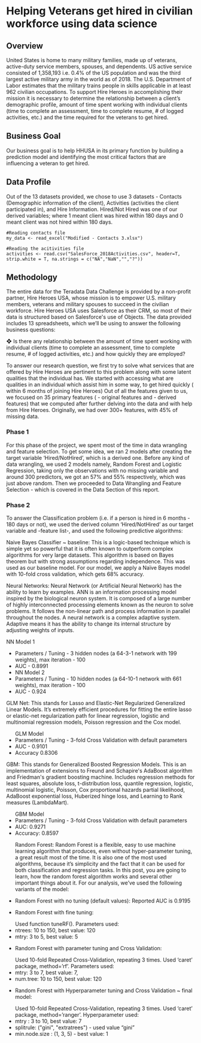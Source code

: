 # Helping Veterans get hired in civilian workforce using data science 

## Overview

United States is home to many military families, made up of veterans, active-duty service members, spouses, and dependents. US active service consisted of 1,358,193 i.e. 0.4% of the US population and was the third largest active military army in the world as of 2018. The U.S. Department of Labor estimates that the military trains people in skills applicable in at least 962 civilian occupations. To support Hire Heroes in accomplishing their mission it is necessary to determine the relationship between a client’s demographic profile, amount of time spent working with individual clients (time to complete an assessment, time to complete resume, # of logged activities, etc.)  and the time required for the veterans to get hired. 


## Business Goal

Our business goal is to help HHUSA in its primary function by building a prediction model and identifying the most critical factors that are influencing a veteran to get hired. 

## Data Profile

Out of the 13 datasets provided, we chose to use 3 datasets - Contacts (Demographic information of the client), Activities (activities the client participated in), and Hire Information. Hired/Not Hired was one of our derived variables; where 1 meant client was hired within 180 days and 0 meant client was not hired within 180 days.

```{r}
#Reading contacts file
my_data <- read_excel("Modified - Contacts 3.xlsx")

#Reading the acitivities file
activities <- read.csv("SalesForce_2018Activities.csv", header=T, strip.white = T, na.strings = c("NA","NaN","","?"))
```
## Methodology

The entire data for the Teradata Data Challenge is provided by a non-profit partner, Hire Heroes USA, whose mission is to empower U.S. military members, veterans and military spouses to succeed in the civilian workforce. Hire Heroes USA uses Salesforce as their CRM, so most of their data is structured based on Salesforce's use of Objects. The data provided includes 13 spreadsheets, which we’ll be using to answer the following business questions:

❖	Is there any relationship between the amount of time spent working with individual clients (time to complete an assessment, time to complete resume, # of logged activities, etc.) and how quickly they are employed?

To answer our research question, we first try to solve what services that are offered by Hire Heroes are pertinent to this problem along with some latent qualities that the individual has. We started with accessing what are qualities in an individual which assist him in some way, to get hired quickly ( within 6 months of joining Hire Heroes)
Out of all the features given to us, we focused on 35 primary features ( - original features and - derived features) that we computed after further delving into the data and with help from Hire Heroes. Originally, we had over 300+ features, with 45% of missing data.

### Phase 1

For this phase of the project, we spent most of the time in data wrangling and feature selection. To get some idea, we ran 2 models after creating the target variable ‘Hired/NotHired’, which is a derived one. 
Before any kind of data wrangling, we used 2 models namely, Random Forest and Logistic Regression, taking only the observations with no missing variable and around 300 predictors, we got an 57% and 55% respectively, which was just above random. Then we proceeded to Data Wrangling and Feature Selection - which is covered in the Data Section of this report.

### Phase 2

To answer the Classification problem (i.e. if a person is hired in 6 months - 180 days or not), we used the derived column ‘Hired/NotHired’ as our target variable and -feature list-, and used the following predictive algorithms:

Naive Bayes Classifier ~ baseline: 
This is a logic-based technique which is simple yet so powerful that it is often known to outperform complex algorithms for very large datasets. This algorithm is based on Bayes theorem but with strong assumptions regarding independence. This was used as our baseline model. 
For our model, we apply a Naïve Bayes model with 10-fold cross validation, which gets 68% accuracy.

Neural Networks:
Neural Network (or Artificial Neural Network) has the ability to learn by examples. ANN is an information processing model inspired by the biological neuron system. It is composed of a large number of highly interconnected processing elements known as the neuron to solve problems. It follows the non-linear path and process information in parallel throughout the nodes. A neural network is a complex adaptive system. Adaptive means it has the ability to change its internal structure by adjusting weights of inputs. 

NN Model 1
<ul>
<li>Parameters / Tuning - 3 hidden nodes (a 64-3-1 network with 199 weights), max iteration - 100 </li>
<li> AUC - 0.8991 </li>
<li> NN Model 2 </li>
<li> Parameters / Tuning - 10 hidden nodes (a 64-10-1 network with 661 weights), max iteration - 100 </li>
<li> AUC - 0.924 </li>
</ul>

GLM Net: 
This stands for Lasso and Elastic-Net Regularized Generalized Linear Models. It’s extremely efficient procedures for fitting the entire lasso or elastic-net regularization path for linear regression, logistic and multinomial regression models, Poisson regression and the Cox model. 

<ul>
GLM Model

<li>Parameters / Tuning - 3-fold Cross Validation with default parameters
<li>AUC - 0.9101
<li>Accuracy 0.8306
</ul>

GBM:
This stands for Generalized Boosted Regression Models. This is an implementation of extensions to Freund and Schapire's AdaBoost algorithm and Friedman's gradient boosting machine. Includes regression methods for least squares, absolute loss, t-distribution loss, quantile regression, logistic, multinomial logistic, Poisson, Cox proportional hazards partial likelihood, AdaBoost exponential loss, Huberized hinge loss, and Learning to Rank measures (LambdaMart). 
<ul>
GBM Model
<li>Parameters / Tuning - 3-fold Cross Validation with default parameters
<li>AUC: 0.9271
<li>Accuracy: 0.8597 
</ul>
<ul>
Random Forest:
Random Forest is a flexible, easy to use machine learning algorithm that produces, even without hyper-parameter tuning, a great result most of the time. It is also one of the most used algorithms, because it’s simplicity and the fact that it can be used for both classification and regression tasks. In this post, you are going to learn, how the random forest algorithm works and several other important things about it.
For our analysis, we’ve used the following variants of the model:
<li> <p> 	Random Forest with no tuning (default values): Reported AUC is 0.9195 </li> </p> 
<li> <p> 	Random Forest with fine tuning: </li> </p> 
Used function tuneRF(). Parameters used:
<li>ntrees: 10 to 150, best value: 120
<li>mtry: 3 to 5, best value: 5
<li> <p> Random Forest with parameter tuning and Cross Validation: </li> </p> 
Used 10-fold Repeated Cross-Validation, repeating 3 times. Used ‘caret’ package, method=’rf’. Parameters used:
<li>mtry: 3 to 7, best value: 7, 
<li>num.tree: 10 to 150, best value: 120
<li> <p> Random Forest with Hyperparameter tuning and Cross Validation ~ final model: </li> </p> 
Used 10-fold Repeated Cross-Validation, repeating 3 times. Used ‘caret’ package, method=’ranger’. Hyperparameter used:
<li>mtry : 3 to 10, best value: 7
<li>splitrule: ("gini", "extratrees") - used value “gini”
<li>min.node.size : (1, 3, 5) - best value: 1

</ul>
